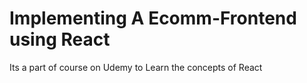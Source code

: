 # Implementing A Ecomm-Frontend using React

Its a part of course on Udemy to Learn the concepts of React